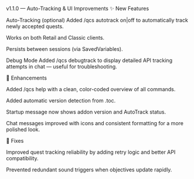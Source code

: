 v1.1.0 — Auto-Tracking & UI Improvements
✨ New Features

Auto-Tracking (optional)
Added /qcs autotrack on|off to automatically track newly accepted quests.

Works on both Retail and Classic clients.

Persists between sessions (via SavedVariables).

Debug Mode
Added /qcs debugtrack to display detailed API tracking attempts in chat — useful for troubleshooting.

🧭 Enhancements

Added /qcs help with a clean, color-coded overview of all commands.

Added automatic version detection from .toc.

Startup message now shows addon version and AutoTrack status.

Chat messages improved with icons and consistent formatting for a more polished look.

🐛 Fixes

Improved quest tracking reliability by adding retry logic and better API compatibility.

Prevented redundant sound triggers when objectives update rapidly.